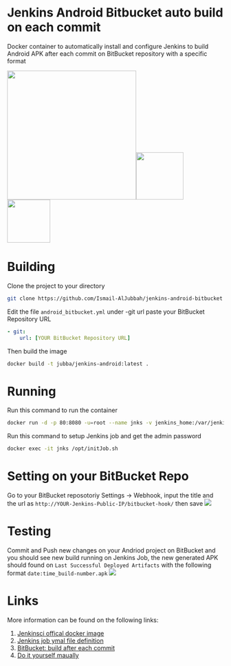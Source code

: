 # Jenkins Android Bitbucket auto build on each commit
Docker container to automatically install and configure Jenkins to build Android APK after each commit on BitBucket repository with a specific format

<img width="300" src="http://jenkins-ci.org/sites/default/files/jenkins_logo.png"/><img width="110" src="https://mir-s3-cdn-cf.behance.net/project_modules/disp/cc14679984981.560dd8d3aa5e4.png"/><img width="100" src="http://sdtimes.com/wp-content/uploads/2016/07/0722.sdt-atlassian.png"/>

# Building
Clone the project to your directory
```bash
git clone https://github.com/Ismail-AlJubbah/jenkins-android-bitbucket
```
Edit the file `android_bitbucket.yml` under -git url paste your BitBucket Repository URL
```yml
- git:
    url: [YOUR BitBucket Repository URL]
```
Then build the image
```bash
docker build -t jubba/jenkins-android:latest .
```
# Running
Run this command to run the container 
```bash
docker run -d -p 80:8080 -u=root --name jnks -v jenkins_home:/var/jenkins_home jubba/jenkins-android
```
Run this command to setup Jenkins job and get the admin password
```bash
docker exec -it jnks /opt/initJob.sh
```
# Setting on your BitBucket Repo
Go to your BitBucket reposotoriy Settings -> Webhook, input the title and the url as `http://YOUR-Jenkins-Public-IP/bitbucket-hook/` then save
<img src="http://static.imljh.com/bitbucket.png">
# Testing
Commit and Push new changes on your Andriod project on BitBucket and you should see new build running on Jenkins Job, the new generated APK should found on `Last Successful Deployed Artifacts` with the following format `date:time_build-number.apk`
<img src="http://static.imljh.com/jenkins_job.png">
# Links
More information can be found on the following links:

1. [Jenkinsci offical docker image](https://github.com/jenkinsci/docker)
2. [Jenkins job ymal file definition](https://docs.openstack.org/infra/jenkins-job-builder/definition.html#modules)
3. [BitBucket: build after each commit](https://www.youtube.com/watch?v=nNaR5Q_pIa4)
4. [Do it yourself maually](https://www.digitalocean.com/community/tutorials/how-to-build-android-apps-with-jenkins)
 
   
